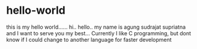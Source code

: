 # hello-world
this is my hello world......
hi.. hello.. my name is agung sudrajat supriatna and I want to serve you my best...
Currently I like C programming, but dont know if I could change to another language for faster development

